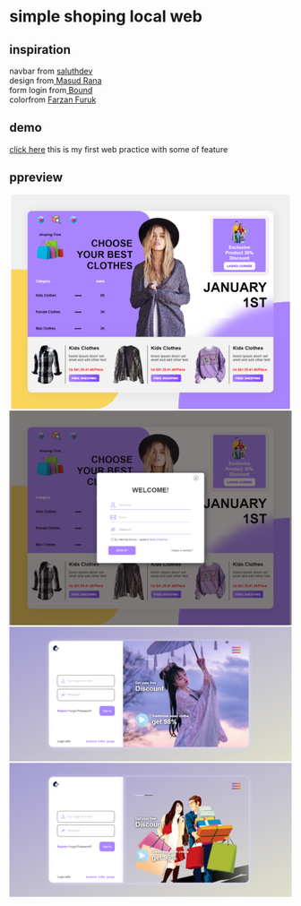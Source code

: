 # simple shoping local web
## inspiration
  navbar from [ saluthdev](https://github.com/salluthdev/sidebar_menu)\
  design from[ Masud Rana](https://dribbble.com/shots/15374279-Clothing-Web-Design)\
  form login from[ Bound](https://dribbble.com/shots/15583314-Log-in-page)\
  colorfrom [ Farzan Furuk](https://dribbble.com/shots/15510840-Clothing-Store-Website)
  
## demo
  [click here](https://dhyno.github.io/simple-shoping-local-web/)
  this is my first web practice with some of feature
## ppreview
  <img src="asset/image/result1.png">
   <img src="asset/image/result2.png">
    <img src="asset/image/result3.png">
     <img src="asset/image/result4.png">
